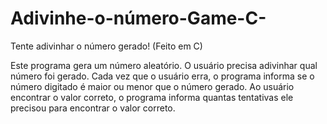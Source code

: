 # Adivinhe-o-número-Game-C-
Tente adivinhar o número gerado!
(Feito em C)

Este programa gera um número aleatório. O usuário precisa adivinhar qual número foi gerado. 
Cada vez que o usuário erra, o programa informa se o número digitado é maior ou menor que o 
número gerado. Ao usuário encontrar o valor correto, o programa informa quantas tentativas ele precisou para
encontrar o valor correto.

